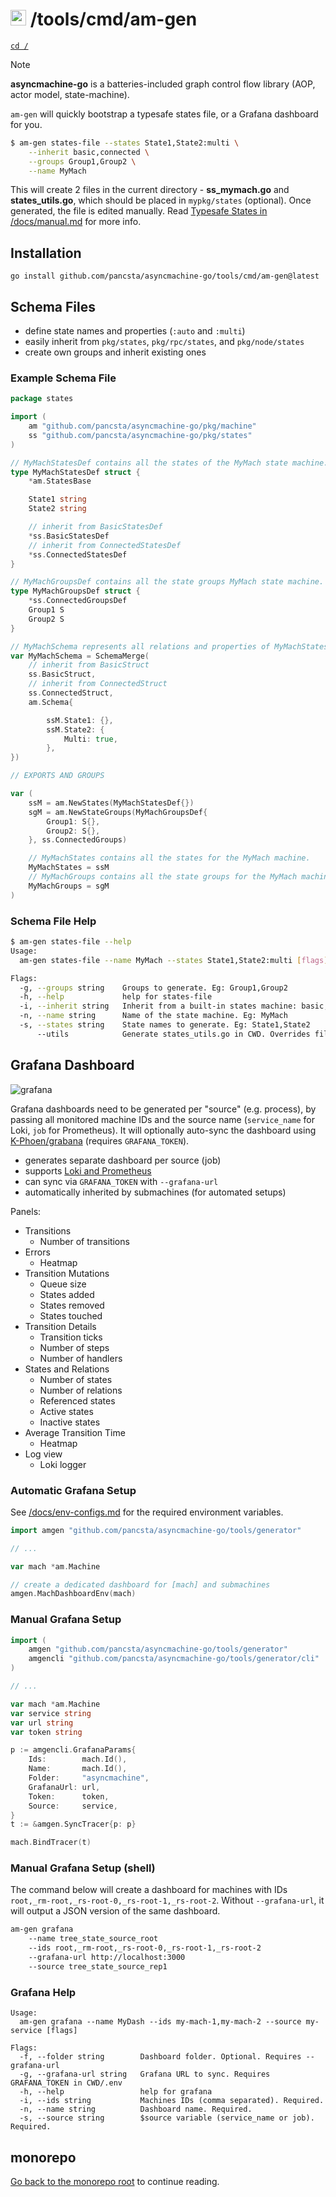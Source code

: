 # <img src="https://pancsta.github.io/assets/asyncmachine-go/logo.png" height="25"/> /tools/cmd/am-gen

[`cd /`](/README.md)

> [!NOTE]
> **asyncmachine-go** is a batteries-included graph control flow library (AOP, actor model, state-machine).

`am-gen` will quickly bootstrap a typesafe states file, or a Grafana dashboard for you.

```bash
$ am-gen states-file --states State1,State2:multi \
    --inherit basic,connected \
    --groups Group1,Group2 \
    --name MyMach
```

This will create 2 files in the current directory - **ss_mymach.go** and **states_utils.go**, which should be placed in
`mypkg/states` (optional). Once generated, the file is edited manually. Read [Typesafe States in /docs/manual.md](/docs/manual.md#typesafe-states)
for more info.

## Installation

`go install github.com/pancsta/asyncmachine-go/tools/cmd/am-gen@latest`

## Schema Files

- define state names and properties (`:auto` and `:multi`)
- easily inherit from `pkg/states`, `pkg/rpc/states`, and `pkg/node/states`
- create own groups and inherit existing ones

### Example Schema File

```go
package states

import (
    am "github.com/pancsta/asyncmachine-go/pkg/machine"
    ss "github.com/pancsta/asyncmachine-go/pkg/states"
)

// MyMachStatesDef contains all the states of the MyMach state machine.
type MyMachStatesDef struct {
    *am.StatesBase

    State1 string
    State2 string

    // inherit from BasicStatesDef
    *ss.BasicStatesDef
    // inherit from ConnectedStatesDef
    *ss.ConnectedStatesDef
}

// MyMachGroupsDef contains all the state groups MyMach state machine.
type MyMachGroupsDef struct {
    *ss.ConnectedGroupsDef
    Group1 S
    Group2 S
}

// MyMachSchema represents all relations and properties of MyMachStates.
var MyMachSchema = SchemaMerge(
    // inherit from BasicStruct
    ss.BasicStruct,
    // inherit from ConnectedStruct
    ss.ConnectedStruct,
    am.Schema{

        ssM.State1: {},
        ssM.State2: {
            Multi: true,
        },
})

// EXPORTS AND GROUPS

var (
    ssM = am.NewStates(MyMachStatesDef{})
    sgM = am.NewStateGroups(MyMachGroupsDef{
        Group1: S{},
        Group2: S{},
    }, ss.ConnectedGroups)

    // MyMachStates contains all the states for the MyMach machine.
    MyMachStates = ssM
    // MyMachGroups contains all the state groups for the MyMach machine.
    MyMachGroups = sgM
)
```

### Schema File Help

```bash
$ am-gen states-file --help
Usage:
  am-gen states-file --name MyMach --states State1,State2:multi [flags]

Flags:
  -g, --groups string    Groups to generate. Eg: Group1,Group2
  -h, --help             help for states-file
  -i, --inherit string   Inherit from a built-in states machine: basic,connected,rpc/worker,node/worker
  -n, --name string      Name of the state machine. Eg: MyMach
  -s, --states string    State names to generate. Eg: State1,State2
      --utils            Generate states_utils.go in CWD. Overrides files. (default true)
```

## Grafana Dashboard

![grafana](https://pancsta.github.io/assets/asyncmachine-go/grafana.dark.png)

Grafana dashboards need to be generated per "source" (e.g. process), by passing all monitored machine IDs and the source
name (`service_name` for Loki, `job` for Prometheus). It will
optionally auto-sync the dashboard using [K-Phoen/grabana](https://github.com/K-Phoen/grabana) (requires
`GRAFANA_TOKEN`).

- generates separate dashboard per source (job)
- supports [Loki and Prometheus](/pkg/telemetry/README.md)
- can sync via `GRAFANA_TOKEN` with `--grafana-url`
- automatically inherited by submachines (for automated setups)

Panels:

- Transitions
  - Number of transitions
- Errors
  - Heatmap
- Transition Mutations
  - Queue size
  - States added
  - States removed
  - States touched
- Transition Details
  - Transition ticks
  - Number of steps
  - Number of handlers
- States and Relations
  - Number of states
  - Number of relations
  - Referenced states
  - Active states
  - Inactive states
- Average Transition Time
  - Heatmap
- Log view
  - Loki logger

### Automatic Grafana Setup

See [/docs/env-configs.md](/docs/env-configs.md) for the required environment variables.

```go
import amgen "github.com/pancsta/asyncmachine-go/tools/generator"

// ...

var mach *am.Machine

// create a dedicated dashboard for [mach] and submachines
amgen.MachDashboardEnv(mach)
```

### Manual Grafana Setup

```go
import (
    amgen "github.com/pancsta/asyncmachine-go/tools/generator"
    amgencli "github.com/pancsta/asyncmachine-go/tools/generator/cli"
)

// ...

var mach *am.Machine
var service string
var url string
var token string

p := amgencli.GrafanaParams{
    Ids:        mach.Id(),
    Name:       mach.Id(),
    Folder:     "asyncmachine",
    GrafanaUrl: url,
    Token:      token,
    Source:     service,
}
t := &amgen.SyncTracer{p: p}

mach.BindTracer(t)
```

### Manual Grafana Setup (shell)

The command below will create a dashboard for machines with IDs `root,_rm-root,_rs-root-0,_rs-root-1,_rs-root-2`.
Without `--grafana-url`, it will output a JSON version of the same dashboard.

```bash
am-gen grafana
    --name tree_state_source_root
    --ids root,_rm-root,_rs-root-0,_rs-root-1,_rs-root-2
    --grafana-url http://localhost:3000
    --source tree_state_source_rep1
```

### Grafana Help

```text
Usage:
  am-gen grafana --name MyDash --ids my-mach-1,my-mach-2 --source my-service [flags]

Flags:
  -f, --folder string        Dashboard folder. Optional. Requires --grafana-url
  -g, --grafana-url string   Grafana URL to sync. Requires GRAFANA_TOKEN in CWD/.env
  -h, --help                 help for grafana
  -i, --ids string           Machines IDs (comma separated). Required.
  -n, --name string          Dashboard name. Required.
  -s, --source string        $source variable (service_name or job). Required.
```

## monorepo

[Go back to the monorepo root](/README.md) to continue reading.
